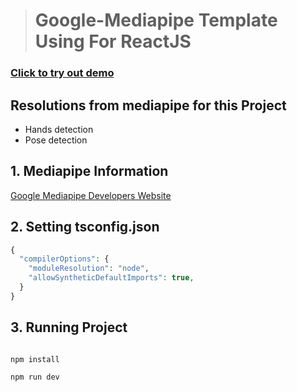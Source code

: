 > # Google-Mediapipe Template Using For ReactJS

### [Click to try out demo](https://react-mediapipe-detection.netlify.app)

## Resolutions from mediapipe for this Project

* Hands detection
* Pose detection

## 1. Mediapipe Information

[Google Mediapipe Developers Website](https://developers.google.com/mediapipe)

## 2. Setting tsconfig.json

```php
{
  "compilerOptions": {
    "moduleResolution": "node",
    "allowSyntheticDefaultImports": true,
  }
}
```

## 3. Running Project

```php

npm install

npm run dev

```